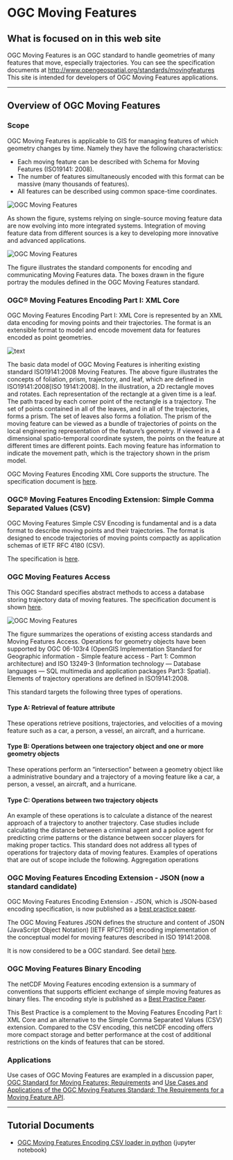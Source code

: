 # OGC Moving Features

## What is focused on in this web site
OGC Moving Features is an OGC standard to handle geometries of many features that move, especially trajectories.
You can see the specification documents at http://www.opengeospatial.org/standards/movingfeatures
This site is intended for developers of OGC Moving Features applications.


---

## Overview of OGC Moving Features

### Scope

OGC Moving Features is applicable to GIS for managing features of which geometry changes by time.
Namely they have the following characteristics:

- Each moving feature can be described with Schema for Moving Features (ISO19141: 2008).
- The number of features simultaneously encoded with this format can be massive (many thousands of features).
- All features can be described using common space-time coordinates.

![OGC Moving Features](applications.png)

As shown the figure, systems relying on single-source moving feature data are now evolving into more integrated systems. Integration of moving feature data from different sources is a key to developing more innovative and advanced applications.


![OGC Moving Features](modularity.png)

The figure illustrates the standard components for encoding and communicating Moving Features data. The boxes drawn in the figure portray the modules defined in the OGC Moving Features standard.


### OGC® Moving Features Encoding Part I: XML Core

OGC Moving Features Encoding Part I: XML Core is represented by an XML data encoding for moving points and their trajectories. The format is an extensible format to model and encode movement data for features encoded as point geometries.

![text](tracks.png)

The basic data model of OGC Moving Features is inheriting existing standard ISO19141:2008 Moving Features.
The above figure illustrates the concepts of foliation, prism, trajectory, and leaf, which are defined in ISO19141:2008[ISO 19141:2008]. In the illustration, a 2D rectangle moves and rotates. Each representation of the rectangle at a given time is a leaf. The path traced by each corner point of the rectangle is a trajectory. The set of points contained in all of the leaves, and in all of the trajectories, forms a prism. The set of leaves also forms a foliation.
The prism of the moving feature can be viewed as a bundle of trajectories of points on the local engineering representation of the feature’s geometry. If viewed in a 4 dimensional spatio-temporal coordinate system, the points on the feature at different times are different points.
Each moving feature has information to indicate the movement path, which is the trajectory shown in the prism model.

OGC Moving Features Encoding XML Core supports the structure.
The specification document is [here](http://docs.opengeospatial.org/is/18-075/18-075.html).


### OGC® Moving Features Encoding Extension: Simple Comma Separated Values (CSV)

OGC Moving Features Simple CSV Encoding is fundamental and is a data format to describe moving points and their trajectories. The format is designed to encode trajectories of moving points compactly as application schemas of IETF RFC 4180 (CSV).

The specification is [here](http://docs.opengeospatial.org/is/14-084r2/14-084r2.html).


### OGC Moving Features Access
This OGC Standard specifies abstract methods to access a database storing trajectory data of moving features.
The specification document is shown [here](http://docs.opengeospatial.org/is/16-120r3/16-120r3.html).

![OGC Moving Features](/img/access.png)

The figure summarizes the operations of existing access standards and Moving Features Access. Operations for geometry objects have been supported by OGC 06-103r4 (OpenGIS Implementation Standard for Geographic information - Simple feature access - Part 1: Common architecture) and ISO 13249-3 (Information technology — Database languages — SQL multimedia and application packages Part3: Spatial). Elements of trajectory operations are defined in ISO19141:2008.

This standard targets the following three types of operations.

#### Type A: Retrieval of feature attribute
 These operations retrieve positions, trajectories, and velocities of a moving feature such as a car, a person, a vessel, an aircraft, and a hurricane.

#### Type B: Operations between one trajectory object and one or more geometry objects
These operations perform an “intersection” between a geometry object like a administrative boundary and a trajectory of a moving feature like a car, a person, a vessel, an aircraft, and a hurricane.

#### Type C: Operations between two trajectory objects
An example of these operations is to calculate a distance of the nearest approach of a trajectory to another trajectory. Case studies include calculating the distance between a criminal agent and a police agent for predicting crime patterns or the distance between soccer players for making proper tactics.
This standard does not address all types of operations for trajectory data of moving features. Examples of operations that are out of scope include the following.
Aggregation operations


### OGC Moving Features Encoding Extension - JSON (now a standard candidate)
OGC Moving Features Encoding Extension - JSON, which is JSON-based encoding specification,
is now published as a [best practice paper](http://docs.opengeospatial.org/bp/16-140r1/16-140r1.html).

The OGC Moving Features JSON defines the structure and content of JSON (JavaScript Object Notation) [IETF RFC7159] encoding implementation of the conceptual model for moving features described in ISO 19141:2008.

It is now considered to be a OGC standard. See detail [here](https://ksookim.github.io/mf-json/).

### OGC Moving Features Binary Encoding

The netCDF Moving Features encoding extension is a summary of conventions that supports efficient exchange of simple moving features as binary files. The encoding style is published as a [Best Practice Paper](http://docs.opengeospatial.org/bp/16-114r3/16-114r3.html).

This Best Practice is a complement to the Moving Features Encoding Part I: XML Core and an alternative to the Simple Comma Separated Values (CSV) extension. Compared to the CSV encoding, this netCDF encoding offers more compact storage and better performance at the cost of additional restrictions on the kinds of features that can be stored.

### Applications
Use cases of OGC Moving Features are exampled in a discussion paper, [OGC Standard for Moving Features; Requirements](https://portal.opengeospatial.org/files/?artifact_id=51623) and
[Use Cases and Applications of the OGC Moving Features Standard: The Requirements for a Moving Feature API](https://portal.opengeospatial.org/files/?artifact_id=64623).

---
## Tutorial Documents
- [OGC Moving Features Encoding CSV loader in python](Load+OGC+Moving+Features+CSV.ipynb) (jupyter notebook)
